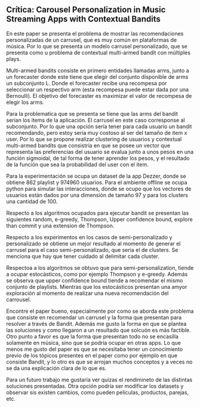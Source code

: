 ## Crítica:  Carousel Personalization in Music Streaming Apps with Contextual Bandits

En este paper se presenta el problema de mostrar las recomendaciones personalizadas de un carrusel, que es muy común en plataformas de música. Por lo que se presenta un modelo carrusel personalizado, que se presenta como u problema de contextual multi-armed bandit con múltiples plays. 

Multi-armed bandits consiste en primero entidades llamadas arms, junto a un forecaster donde este tiene que elegir del conjunto disponible de arms un subconjunto L. Donde el forecaster recibe una recompesa por seleccionar un respectivo arm (esta recompesa puede estar dada por una Bernoulli). El objetivo del forecaster es 
maximizar el valor de recompesa de elegir los arms.

Para la problematica que se presenta se tiene que las arms del bandit serian los items de la aplicación. El carrusel en este caso corresponse al subconjunto. Por lo que una opción sería tener para cada usuario un bandit recomendando, pero estoy sería muy costoso al ser del tamaño de item x user. Por lo que se propone realizar clustering de usuarios y contextual multi-armed bandits que consistría en que se posee un vector que representa las preferencias del usuario se evalua junto a unos pesos en una función sigmoidal, de tal forma de tener aprender los pesos, y el resultado de la función que sea la probabilidad del user con el item.

Para la experimentación se ocupa un dataset de la app Dezzer, donde se obtiene 862 playlist y  974960 usuarios. Para el ambiente offline se ocupa python para simular las interacciones, donde se ocupo que los vectores de usuarios están dados por una dimensión de tamaño 97 y para los clusters una cantidad de 100.

Respecto a los algoritmos ocupados para ejecutar bandit se presentan las siguientes random, e-greedy, Thompson, Upper confidence bound, explore than commit y una extension de Thompson.

Respecto a los experimentos en los casos de semi-personalizado y personalizado se obtiene un mejor resultado al momento de generar el carrusel para el caso semi-personalizado, que seria el de clusters. Se menciona que hay que tener cuidado al delimitar cada cluster.

Respectoa a los algoritmos se obtuvo que para semi-personalization, tiende a ocupar estocásticos, como por ejemplo Thompson y e-greedy. Además se observa que upper confidence bound tiende a recomendar el mismo conjunto de playlists. Mientras que los estocásticos presentan una amyor exploración al momento de realizar una nueva recomendación del carrousel.


Encontre el paper bueno, especialmente por como se aborda este problema que consiste en recomendar un carrusel y la forma que presentan para resolver a través de Bandit. Además me gusto la forma en que se plantea las soluciones y como llegaron a un resultado que solcuón es más factible. Otro punto a favor es que la forma que presentan todo no se encasilla solamente en música, sino que se podría ocupar en otras apps. Lo que menos me gusto del paper es que se necesitaba tener un conocimiento previo de los tópicos presentes en el paper como por ejemplo en que consiste Bandit, y lo otro es que se arrojan muchos conceptos y a veces no se da una explicación clara de lo que es.


Para un futuro trabajo me gustaría ver quizas el rendimineto de las distintas soluciones presentadas. Otra opción podría ser modificar los datasets y observar sis existen cambios, como pueden películas, productos, parejas, etc.